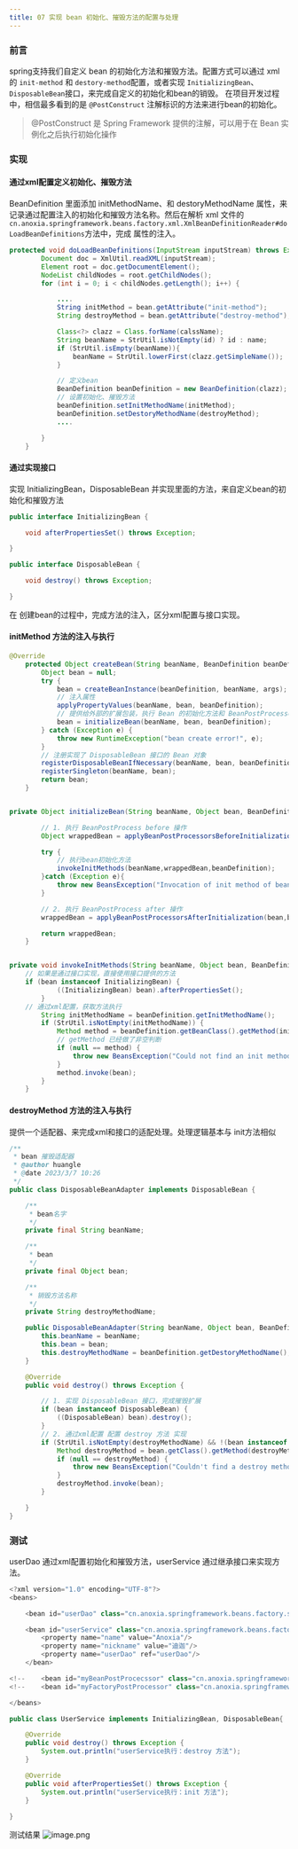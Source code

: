```yaml
---
title: 07 实现 bean 初始化、摧毁方法的配置与处理
---
```




### 前言

spring支持我们自定义 bean 的初始化方法和摧毁方法。配置方式可以通过 xml 的 `init-method` 和 `destory-method`配置，或者实现 `InitializingBean`、`DisposableBean`接口，来完成自定义的初始化和bean的销毁。
在项目开发过程中，相信最多看到的是 `@PostConstruct` 注解标识的方法来进行bean的初始化。
> @PostConstruct 是 Spring Framework 提供的注解，可以用于在 Bean 实例化之后执行初始化操作

### 实现
#### 通过xml配置定义初始化、摧毁方法
BeanDefinition 里面添加 initMethodName、和 destoryMethodName 属性，来记录通过配置注入的初始化和摧毁方法名称。然后在解析 xml 文件的 `cn.anoxia.springframework.beans.factory.xml.XmlBeanDefinitionReader#doLoadBeanDefinitions`方法中，完成 属性的注入。
```java
protected void doLoadBeanDefinitions(InputStream inputStream) throws Exception {
        Document doc = XmlUtil.readXML(inputStream);
        Element root = doc.getDocumentElement();
        NodeList childNodes = root.getChildNodes();
        for (int i = 0; i < childNodes.getLength(); i++) {

            ....
            String initMethod = bean.getAttribute("init-method");
            String destroyMethod = bean.getAttribute("destroy-method");

            Class<?> clazz = Class.forName(calssName);
            String beanName = StrUtil.isNotEmpty(id) ? id : name;
            if (StrUtil.isEmpty(beanName)){
                beanName = StrUtil.lowerFirst(clazz.getSimpleName());
            }

            // 定义bean
            BeanDefinition beanDefinition = new BeanDefinition(clazz);
            // 设置初始化、摧毁方法
            beanDefinition.setInitMethodName(initMethod);
            beanDefinition.setDestoryMethodName(destroyMethod);
            ....

        }
    }
```
#### 通过实现接口
实现 InitializingBean，DisposableBean 并实现里面的方法，来自定义bean的初始化和摧毁方法
```java
public interface InitializingBean {

    void afterPropertiesSet() throws Exception;

}

public interface DisposableBean {

    void destroy() throws Exception;

}
```
在 创建bean的过程中，完成方法的注入，区分xml配置与接口实现。
#### initMethod 方法的注入与执行
```java
@Override
    protected Object createBean(String beanName, BeanDefinition beanDefinition, Object[] args) {
        Object bean = null;
        try {
            bean = createBeanInstance(beanDefinition, beanName, args);
            // 注入属性
            applyPropertyValues(beanName, bean, beanDefinition);
            // 提供给外部的扩展包装，执行 Bean 的初始化方法和 BeanPostProcessor 的前置和后置处理方法
            bean = initializeBean(beanName, bean, beanDefinition);
        } catch (Exception e) {
            throw new RuntimeException("bean create error!", e);
        }
        // 注册实现了 DisposableBean 接口的 Bean 对象
        registerDisposableBeanIfNecessary(beanName, bean, beanDefinition);
        registerSingleton(beanName, bean);
        return bean;
    }


private Object initializeBean(String beanName, Object bean, BeanDefinition beanDefinition) throws BeansException {

        // 1. 执行 BeanPostProcess before 操作
        Object wrappedBean = applyBeanPostProcessorsBeforeInitialization(bean, beanName);

        try {
            // 执行bean初始化方法
            invokeInitMethods(beanName,wrappedBean,beanDefinition);
        }catch (Exception e){
            throw new BeansException("Invocation of init method of bean[" + beanName + "] failed", e);
        }

        // 2. 执行 BeanPostProcess after 操作
        wrappedBean = applyBeanPostProcessorsAfterInitialization(bean,beanName);

        return wrappedBean;
    }


private void invokeInitMethods(String beanName, Object bean, BeanDefinition beanDefinition) throws Exception {
    // 如果是通过接口实现，直接使用接口提供的方法    
    if (bean instanceof InitializingBean) {
            ((InitializingBean) bean).afterPropertiesSet();
        }
    // 通过xml配置，获取方法执行
        String initMethodName = beanDefinition.getInitMethodName();
        if (StrUtil.isNotEmpty(initMethodName)) {
            Method method = beanDefinition.getBeanClass().getMethod(initMethodName);
            // getMethod 已经做了非空判断
            if (null == method) {
                throw new BeansException("Could not find an init method named '" + initMethodName + "' on bean with name '" + beanName + "'");
            }
            method.invoke(bean);
        }
    }
```
#### destroyMethod 方法的注入与执行
提供一个适配器、来完成xml和接口的适配处理。处理逻辑基本与 init方法相似
```java
/**
 * bean 摧毁适配器
 * @author huangle
 * @date 2023/3/7 10:26
 */
public class DisposableBeanAdapter implements DisposableBean {

    /**
     * bean名字
     */
    private final String beanName;

    /**
     * bean
     */
    private final Object bean;

    /**
     * 销毁方法名称
     */
    private String destroyMethodName;

    public DisposableBeanAdapter(String beanName, Object bean, BeanDefinition beanDefinition) {
        this.beanName = beanName;
        this.bean = bean;
        this.destroyMethodName = beanDefinition.getDestoryMethodName();
    }

    @Override
    public void destroy() throws Exception {

        // 1. 实现 DisposableBean 接口，完成摧毁扩展
        if (bean instanceof DisposableBean) {
            ((DisposableBean) bean).destroy();
        }
        // 2. 通过xml配置 配置 destroy 方法 实现
        if (StrUtil.isNotEmpty(destroyMethodName) && !(bean instanceof DisposableBean && "destory".equals(destroyMethodName))) {
            Method destroyMethod = bean.getClass().getMethod(destroyMethodName);
            if (null == destroyMethod) {
                throw new BeansException("Couldn't find a destroy method named '" + destroyMethodName + "' on bean with name '" + beanName + "'");
            }
            destroyMethod.invoke(bean);
        }

    }
}

```
### 测试
userDao 通过xml配置初始化和摧毁方法，userService 通过继承接口来实现方法。
```java
<?xml version="1.0" encoding="UTF-8"?>
<beans>

    <bean id="userDao" class="cn.anoxia.springframework.beans.factory.support.UserDao" init-method="initMethod" destroy-method="destroyMethod"/>

    <bean id="userService" class="cn.anoxia.springframework.beans.factory.support.UserService">
        <property name="name" value="Anoxia"/>
        <property name="nickname" value="迪迦"/>
        <property name="userDao" ref="userDao"/>
    </bean>

<!--    <bean id="myBeanPostProcecssor" class="cn.anoxia.springframework.beans.factory.support.MyBeanPostProcecssor"/>-->
<!--    <bean id="myFactoryPostProcessor" class="cn.anoxia.springframework.beans.factory.support.MyBeanFactoryPostProcessor"/>-->

</beans>

public class UserService implements InitializingBean, DisposableBean{

    @Override
    public void destroy() throws Exception {
        System.out.println("userService执行：destroy 方法");
    }

    @Override
    public void afterPropertiesSet() throws Exception {
        System.out.println("userService执行：init 方法");
    }
    
}

```
测试结果
![image.png](https://cdn.nlark.com/yuque/0/2023/png/2869098/1678267751188-e61202ee-15f2-4914-87f9-662fe8e06a97.png#averageHue=%23282d36&clientId=u49361cf8-64f9-4&from=paste&height=223&id=u8985ba71&name=image.png&originHeight=223&originWidth=929&originalType=binary&ratio=1&rotation=0&showTitle=false&size=31775&status=done&style=none&taskId=u1ddcfc6b-7217-421f-b0c4-331c2f20482&title=&width=929)
